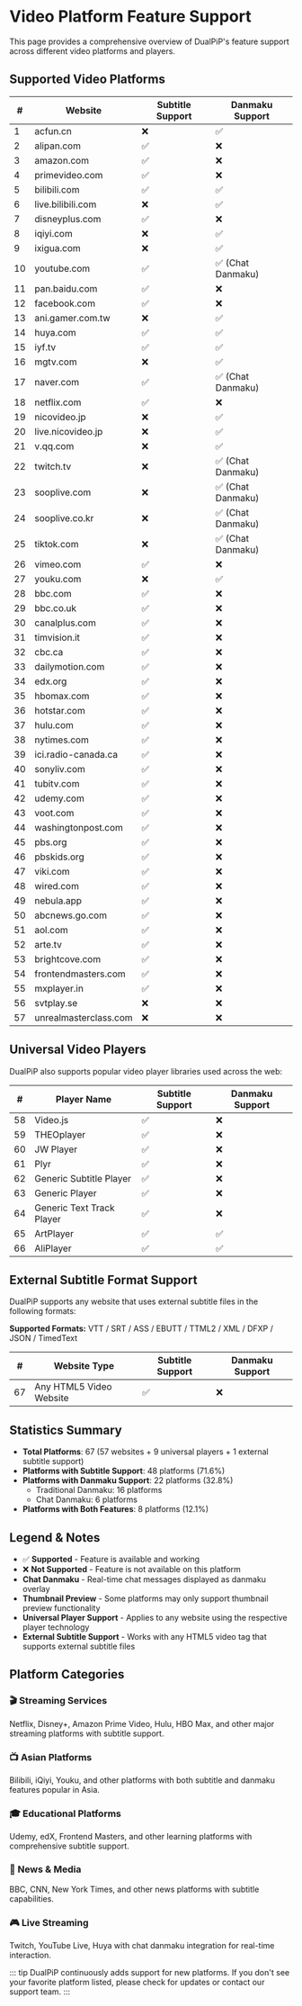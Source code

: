 # Video Platform Feature Support

This page provides a comprehensive overview of DualPiP's feature support across different video platforms and players.

## Supported Video Platforms

| #   | Website               | Subtitle Support | Danmaku Support   |
| --- | --------------------- | ---------------- | ----------------- |
| 1   | acfun.cn              | ❌               | ✅                |
| 2   | alipan.com            | ✅               | ❌                |
| 3   | amazon.com            | ✅               | ❌                |
| 4   | primevideo.com        | ✅               | ❌                |
| 5   | bilibili.com          | ✅               | ✅                |
| 6   | live.bilibili.com     | ❌               | ✅                |
| 7   | disneyplus.com        | ✅               | ❌                |
| 8   | iqiyi.com             | ❌               | ✅                |
| 9   | ixigua.com            | ❌               | ✅                |
| 10  | youtube.com           | ✅               | ✅ (Chat Danmaku) |
| 11  | pan.baidu.com         | ✅               | ❌                |
| 12  | facebook.com          | ✅               | ❌                |
| 13  | ani.gamer.com.tw      | ❌               | ✅                |
| 14  | huya.com              | ✅               | ✅                |
| 15  | iyf.tv                | ✅               | ✅                |
| 16  | mgtv.com              | ❌               | ✅                |
| 17  | naver.com             | ✅               | ✅ (Chat Danmaku) |
| 18  | netflix.com           | ✅               | ❌                |
| 19  | nicovideo.jp          | ❌               | ✅                |
| 20  | live.nicovideo.jp     | ❌               | ✅                |
| 21  | v.qq.com              | ❌               | ✅                |
| 22  | twitch.tv             | ❌               | ✅ (Chat Danmaku) |
| 23  | sooplive.com          | ❌               | ✅ (Chat Danmaku) |
| 24  | sooplive.co.kr        | ❌               | ✅ (Chat Danmaku) |
| 25  | tiktok.com            | ❌               | ✅ (Chat Danmaku) |
| 26  | vimeo.com             | ✅               | ❌                |
| 27  | youku.com             | ❌               | ✅                |
| 28  | bbc.com               | ✅               | ❌                |
| 29  | bbc.co.uk             | ✅               | ❌                |
| 30  | canalplus.com         | ✅               | ❌                |
| 31  | timvision.it          | ✅               | ❌                |
| 32  | cbc.ca                | ✅               | ❌                |
| 33  | dailymotion.com       | ✅               | ❌                |
| 34  | edx.org               | ✅               | ❌                |
| 35  | hbomax.com            | ✅               | ❌                |
| 36  | hotstar.com           | ✅               | ❌                |
| 37  | hulu.com              | ✅               | ❌                |
| 38  | nytimes.com           | ✅               | ❌                |
| 39  | ici.radio-canada.ca   | ✅               | ❌                |
| 40  | sonyliv.com           | ✅               | ❌                |
| 41  | tubitv.com            | ✅               | ❌                |
| 42  | udemy.com             | ✅               | ❌                |
| 43  | voot.com              | ✅               | ❌                |
| 44  | washingtonpost.com    | ✅               | ❌                |
| 45  | pbs.org               | ✅               | ❌                |
| 46  | pbskids.org           | ✅               | ❌                |
| 47  | viki.com              | ✅               | ❌                |
| 48  | wired.com             | ✅               | ❌                |
| 49  | nebula.app            | ✅               | ❌                |
| 50  | abcnews.go.com        | ✅               | ❌                |
| 51  | aol.com               | ✅               | ❌                |
| 52  | arte.tv               | ✅               | ❌                |
| 53  | brightcove.com        | ✅               | ❌                |
| 54  | frontendmasters.com   | ✅               | ❌                |
| 55  | mxplayer.in           | ✅               | ❌                |
| 56  | svtplay.se            | ❌               | ❌                |
| 57  | unrealmasterclass.com | ❌               | ❌                |

## Universal Video Players

DualPiP also supports popular video player libraries used across the web:

| #   | Player Name               | Subtitle Support | Danmaku Support |
| --- | ------------------------- | ---------------- | --------------- |
| 58  | Video.js                  | ✅               | ❌              |
| 59  | THEOplayer                | ✅               | ❌              |
| 60  | JW Player                 | ✅               | ❌              |
| 61  | Plyr                      | ✅               | ❌              |
| 62  | Generic Subtitle Player   | ✅               | ❌              |
| 63  | Generic Player            | ✅               | ❌              |
| 64  | Generic Text Track Player | ✅               | ❌              |
| 65  | ArtPlayer                 | ✅               | ✅              |
| 66  | AliPlayer                 | ✅               | ✅              |

## External Subtitle Format Support

DualPiP supports any website that uses external subtitle files in the following formats:

**Supported Formats:** VTT / SRT / ASS / EBUTT / TTML2 / XML / DFXP / JSON / TimedText

| #   | Website Type            | Subtitle Support | Danmaku Support |
| --- | ----------------------- | ---------------- | --------------- |
| 67  | Any HTML5 Video Website | ✅               | ❌              |

## Statistics Summary

- **Total Platforms**: 67 (57 websites + 9 universal players + 1 external subtitle support)
- **Platforms with Subtitle Support**: 48 platforms (71.6%)
- **Platforms with Danmaku Support**: 22 platforms (32.8%)
  - Traditional Danmaku: 16 platforms
  - Chat Danmaku: 6 platforms
- **Platforms with Both Features**: 8 platforms (12.1%)

## Legend & Notes

- ✅ **Supported** - Feature is available and working
- ❌ **Not Supported** - Feature is not available on this platform
- **Chat Danmaku** - Real-time chat messages displayed as danmaku overlay
- **Thumbnail Preview** - Some platforms may only support thumbnail preview functionality
- **Universal Player Support** - Applies to any website using the respective player technology
- **External Subtitle Support** - Works with any HTML5 video tag that supports external subtitle files

## Platform Categories

### 🎬 Streaming Services

Netflix, Disney+, Amazon Prime Video, Hulu, HBO Max, and other major streaming platforms with subtitle support.

### 📺 Asian Platforms

Bilibili, iQiyi, Youku, and other platforms with both subtitle and danmaku features popular in Asia.

### 🎓 Educational Platforms

Udemy, edX, Frontend Masters, and other learning platforms with comprehensive subtitle support.

### 📰 News & Media

BBC, CNN, New York Times, and other news platforms with subtitle capabilities.

### 🎮 Live Streaming

Twitch, YouTube Live, Huya with chat danmaku integration for real-time interaction.

::: tip
DualPiP continuously adds support for new platforms. If you don't see your favorite platform listed, please check for updates or contact our support team.
:::
